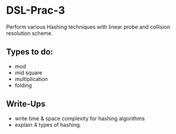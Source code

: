 # DSL-Prac-3
Perform various Hashing techniques with linear probe and collision resolution scheme.

## Types to do:
 - mod
 - mid square
 - multiplication
 - folding
## Write-Ups
 - write time & space complexity for hashing algorithms
 - explain 4 types of hashing.
